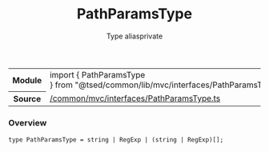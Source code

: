 
<header class="symbol-info-header"><h1 id="pathparamstype">PathParamsType</h1><label class="symbol-info-type-label type">Type alias</label><label class="api-type-label private" title="private">private</label></header>
<!-- summary -->
<section class="symbol-info"><table class="is-full-width"><tbody><tr><th>Module</th><td><div class="lang-typescript"><span class="token keyword">import</span> { PathParamsType }&nbsp;<span class="token keyword">from</span>&nbsp;<span class="token string">"@tsed/common/lib/mvc/interfaces/PathParamsType"</span></div></td></tr><tr><th>Source</th><td><a href="https://github.com/Romakita/ts-express-decorators/blob/v4.15.1/src//common/mvc/interfaces/PathParamsType.ts#L0-L0">/common/mvc/interfaces/PathParamsType.ts</a></td></tr></tbody></table></section>
<!-- overview -->


### Overview


<pre><code class="typescript-lang ">type PathParamsType = <span class="token keyword">string</span> | RegExp | <span class="token punctuation">(</span><span class="token keyword">string</span> | RegExp<span class="token punctuation">)</span><span class="token punctuation">[</span><span class="token punctuation">]</span><span class="token punctuation">;</span></code></pre>


<!-- Parameters -->

<!-- Description -->

<!-- Members -->

